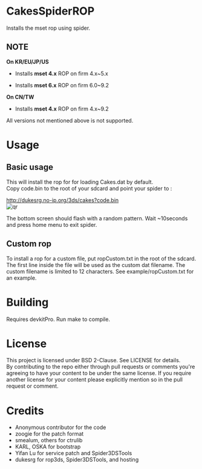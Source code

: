 CakesSpiderROP
========

Installs the mset rop using spider.

## NOTE
**On KR/EU/JP/US**

*   Installs **mset 4.x** ROP on firm 4.x~5.x

*   Installs **mset 6.x** ROP on firm 6.0~9.2

**On CN/TW**

 * Installs **mset 4.x** ROP on firm 4.x~9.2

All versions not mentioned above is not supported.  

Usage
========
## Basic usage
This will install the rop for for loading Cakes.dat by default.  
Copy code.bin to the root of your sdcard and point your spider to :

  http://dukesrg.no-ip.org/3ds/cakes?code.bin  
  ![qr](https://chart.googleapis.com/chart?cht=qr&chs=220x220&chl=http://dukesrg.no-ip.org/3ds/cakes?code.bin)

The bottom screen should flash with a random pattern. Wait ~10seconds and press home menu to exit spider.

## Custom rop
To install a rop for a custom file, put ropCustom.txt in the root of the sdcard. The first line inside the file will be used as the custom dat filename.
The custom filename is limited to 12 characters.
See example/ropCustom.txt for an example.

Building
========
Requires devkitPro. Run make to compile.

License
========
This project is licensed under BSD 2-Clause. See LICENSE for details.  
By contributing to the repo either through pull requests or comments you're agreeing to have your content to be under the same license.
If you require another license for your content please explicitly mention so in the pull request or comment.

Credits
========
* Anonymous contributor for the code
* zoogie for the patch format
* smealum, others for ctrulib
* KARL, OSKA for bootstrap
* Yifan Lu for service patch and Spider3DSTools
* dukesrg for rop3ds, Spider3DSTools, and hosting